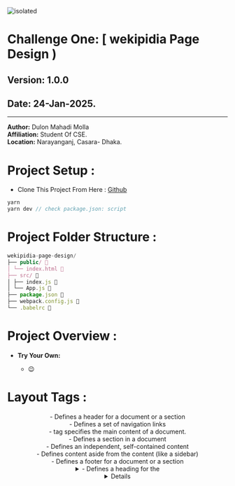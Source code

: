 <img src="https://i.ibb.co.com/Thyp9GD/50-HOURS-REACT-JS-19-MONSTER-CLASS-1-27-screenshot.png" alt="isolated" width="full" style="margin: 0 auto;"/>

# Challenge One: [ wekipidia Page Design )

## **Version:** 1.0.0

## **Date:** 24-Jan-2025.

---

**Author:** Dulon Mahadi Molla  
**Affiliation:** Student Of CSE.  
**Location:** Narayanganj, Casara- Dhaka.

# Project Setup :

- Clone This Project From Here : [Github](https://github.com/14HAK/monster.git)
```javascript
yarn
yarn dev // check package.json: script
```
# Project Folder Structure :

```javascript
wekipidia-page-design/
├── public/ 📂
│ └── index.html 📝
├── src/ 📂
│ ├── index.js 📝
│ └── App.js 📝
├── package.json 📝
├── webpack.config.js 📝
└── .babelrc 📝
```



# Project Overview :
- **Try Your Own:**

  - 😉



# Layout Tags :
<header> - Defines a header for a document or a section
<nav> - Defines a set of navigation links
<main> -  tag specifies the main content of a document.
<section> - Defines a section in a document
<article> - Defines an independent, self-contained content
<aside> - Defines content aside from the content (like a sidebar)
<footer> - Defines a footer for a document or a section
<details> - Defines additional details that the user can open and close on demand
<summary> - Defines a heading for the <details> element

# Packages [yarn environment] :

[![NPM Version][npm-image]][npm-url]

[npm-image]: https://badgen.net/npm/v/batch
[npm-url]: https://npmjs.org/package/batch